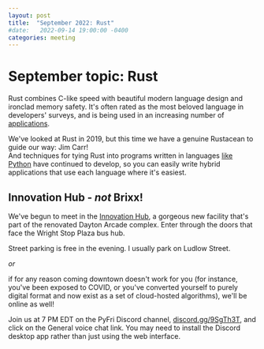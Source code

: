 ```yaml
---
layout: post
title:  "September 2022: Rust" 
#date:   2022-09-14 19:00:00 -0400
categories: meeting
---
```


# September topic: Rust 

Rust combines C-like speed with beautiful modern language 
design and ironclad memory safety.  It's often rated as the 
most beloved language in developers' surveys, and is 
being used in an increasing number of 
[applications](https://www.dunebook.com/amazing-rust-opensource-projects/).

We've looked at Rust in 2019, but this time we have a 
genuine Rustacean to guide our way: Jim Carr!  
And techniques for tying Rust into programs written in 
languages [like Python](https://github.com/PyO3)
have continued to develop, so you can easily write hybrid 
applications that use each language where it's easiest.

## Innovation Hub - *not* Brixx!

We've begun to meet in the [Innovation Hub](https://www.thehubdayton.com/), a gorgeous new 
facility that's part of the renovated Dayton Arcade complex.  Enter through 
the doors that face the Wright Stop Plaza bus hub.

Street parking is free in the evening.  I usually park on Ludlow Street.

*or* 

if for any reason coming downtown doesn't work for you (for instance, 
you've been exposed to COVID, or you've converted yourself to purely 
digital format and now exist as 
a set of cloud-hosted algorithms), we'll be online as well!  

Join us at 7 PM EDT on the PyFri Discord channel, [discord.gg/9SgTh3T](https://discord.gg/9SgTh3T), and click on the 
General voice chat link.  You may need to install the Discord desktop app rather than just using 
the web interface.


